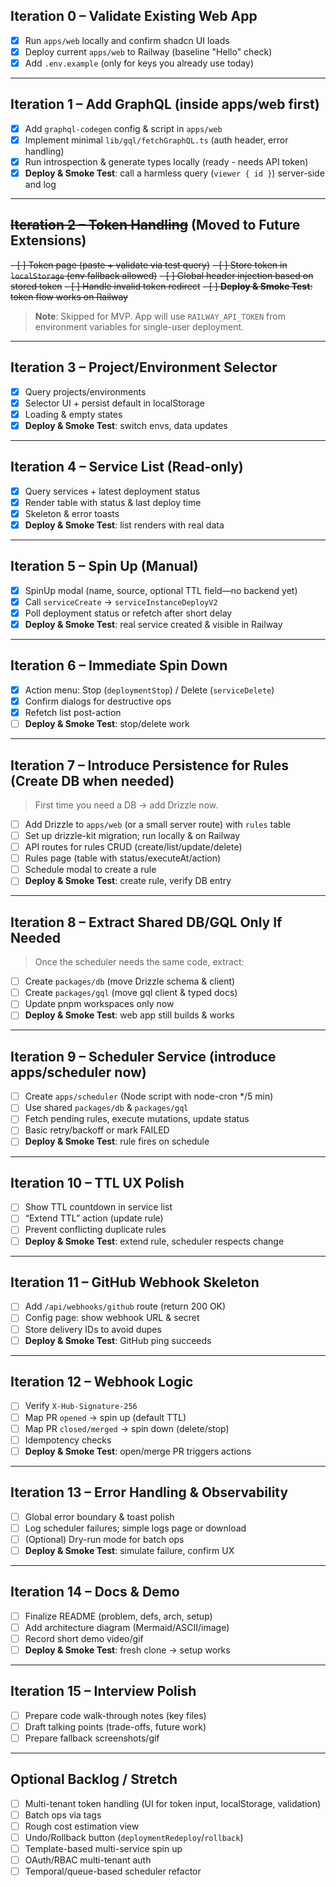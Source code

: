 ## Iteration 0 – Validate Existing Web App
- [x] Run `apps/web` locally and confirm shadcn UI loads
- [x] Deploy current `apps/web` to Railway (baseline "Hello" check)
- [x] Add `.env.example` (only for keys you already use today)

---

## Iteration 1 – Add GraphQL (inside apps/web first)
- [x] Add `graphql-codegen` config & script in `apps/web`
- [x] Implement minimal `lib/gql/fetchGraphQL.ts` (auth header, error handling)
- [x] Run introspection & generate types locally (ready - needs API token)
- [x] **Deploy & Smoke Test**: call a harmless query (`viewer { id }`) server-side and log

---

## ~~Iteration 2 – Token Handling~~ (Moved to Future Extensions)
~~- [ ] Token page (paste + validate via test query)~~
~~- [ ] Store token in `localStorage` (env fallback allowed)~~
~~- [ ] Global header injection based on stored token~~
~~- [ ] Handle invalid token redirect~~
~~- [ ] **Deploy & Smoke Test**: token flow works on Railway~~

> **Note**: Skipped for MVP. App will use `RAILWAY_API_TOKEN` from environment variables for single-user deployment.

---

## Iteration 3 – Project/Environment Selector
- [x] Query projects/environments
- [x] Selector UI + persist default in localStorage
- [x] Loading & empty states
- [x] **Deploy & Smoke Test**: switch envs, data updates

---

## Iteration 4 – Service List (Read-only)
- [x] Query services + latest deployment status
- [x] Render table with status & last deploy time
- [x] Skeleton & error toasts
- [x] **Deploy & Smoke Test**: list renders with real data

---

## Iteration 5 – Spin Up (Manual)
- [x] SpinUp modal (name, source, optional TTL field—no backend yet)
- [x] Call `serviceCreate` → `serviceInstanceDeployV2`
- [x] Poll deployment status or refetch after short delay
- [x] **Deploy & Smoke Test**: real service created & visible in Railway

---

## Iteration 6 – Immediate Spin Down
- [x] Action menu: Stop (`deploymentStop`) / Delete (`serviceDelete`)
- [x] Confirm dialogs for destructive ops
- [x] Refetch list post-action
- [ ] **Deploy & Smoke Test**: stop/delete work

---

## Iteration 7 – Introduce Persistence for Rules (Create DB when needed)
> First time you need a DB → add Drizzle now.

- [ ] Add Drizzle to `apps/web` (or a small server route) with `rules` table
- [ ] Set up drizzle-kit migration; run locally & on Railway
- [ ] API routes for rules CRUD (create/list/update/delete)
- [ ] Rules page (table with status/executeAt/action)
- [ ] Schedule modal to create a rule
- [ ] **Deploy & Smoke Test**: create rule, verify DB entry

---

## Iteration 8 – Extract Shared DB/GQL Only If Needed
> Once the scheduler needs the same code, extract:

- [ ] Create `packages/db` (move Drizzle schema & client)
- [ ] Create `packages/gql` (move gql client & typed docs)
- [ ] Update pnpm workspaces only now
- [ ] **Deploy & Smoke Test**: web app still builds & works

---

## Iteration 9 – Scheduler Service (introduce apps/scheduler now)
- [ ] Create `apps/scheduler` (Node script with node-cron */5 min)
- [ ] Use shared `packages/db` & `packages/gql`
- [ ] Fetch pending rules, execute mutations, update status
- [ ] Basic retry/backoff or mark FAILED
- [ ] **Deploy & Smoke Test**: rule fires on schedule

---

## Iteration 10 – TTL UX Polish
- [ ] Show TTL countdown in service list
- [ ] “Extend TTL” action (update rule)
- [ ] Prevent conflicting duplicate rules
- [ ] **Deploy & Smoke Test**: extend rule, scheduler respects change

---

## Iteration 11 – GitHub Webhook Skeleton
- [ ] Add `/api/webhooks/github` route (return 200 OK)
- [ ] Config page: show webhook URL & secret
- [ ] Store delivery IDs to avoid dupes
- [ ] **Deploy & Smoke Test**: GitHub ping succeeds

---

## Iteration 12 – Webhook Logic
- [ ] Verify `X-Hub-Signature-256`
- [ ] Map PR `opened` → spin up (default TTL)
- [ ] Map PR `closed/merged` → spin down (delete/stop)
- [ ] Idempotency checks
- [ ] **Deploy & Smoke Test**: open/merge PR triggers actions

---

## Iteration 13 – Error Handling & Observability
- [ ] Global error boundary & toast polish
- [ ] Log scheduler failures; simple logs page or download
- [ ] (Optional) Dry-run mode for batch ops
- [ ] **Deploy & Smoke Test**: simulate failure, confirm UX

---

## Iteration 14 – Docs & Demo
- [ ] Finalize README (problem, defs, arch, setup)
- [ ] Add architecture diagram (Mermaid/ASCII/image)
- [ ] Record short demo video/gif
- [ ] **Deploy & Smoke Test**: fresh clone → setup works

---

## Iteration 15 – Interview Polish
- [ ] Prepare code walk-through notes (key files)
- [ ] Draft talking points (trade-offs, future work)
- [ ] Prepare fallback screenshots/gif

---

## Optional Backlog / Stretch
- [ ] Multi-tenant token handling (UI for token input, localStorage, validation)
- [ ] Batch ops via tags
- [ ] Rough cost estimation view
- [ ] Undo/Rollback button (`deploymentRedeploy`/`rollback`)
- [ ] Template-based multi-service spin up
- [ ] OAuth/RBAC multi-tenant auth
- [ ] Temporal/queue-based scheduler refactor
